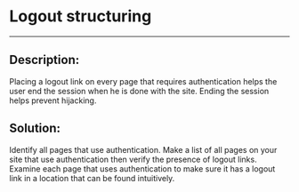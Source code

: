 # Logout structuring
-------

## Description:

Placing a logout link on every page that requires authentication helps the user end the
session when he is done with the site. Ending the session helps prevent hijacking.


## Solution:

Identify all pages that use authentication. Make a list of all pages on your site that use
authentication then verify the presence of logout links. Examine each page that uses
authentication to make sure it has a logout link in a location that can be
found intuitively.
